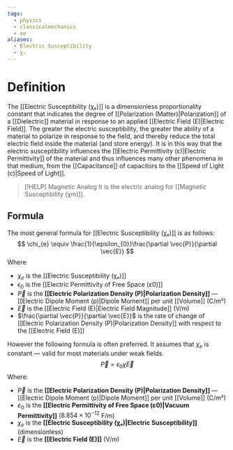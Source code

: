 ```yaml
---
tags:
  - physics
  - classicalmechanics
  - ee
aliases:
  - Electric Susceptibility
  - χₑ
---
```

# Definition
The [[Electric Susceptibility (χₑ)]] is a dimensionless proportionality constant that indicates the degree of [[Polarization (Matter)|Polarization]] of a [[Dielectric]] material in response to an applied [[Electric Field (E)|Electric Field]]. The greater the electric susceptibility, the greater the ability of a material to polarize in response to the field, and thereby reduce the total electric field inside the material (and store energy). It is in this way that the electric susceptibility influences the [[Electric Permittivity (ε)|Electric Permittivity]] of the material and thus influences many other phenomena in that medium, from the [[Capacitance]] of capacitors to the [[Speed of Light (c)|Speed of Light]]. 

> [!HELP] Magnetic Analog
> It is the electric analog for [[Magnetic Susceptibility (χm)]].
> 

## Formula
The most general formula for [[Electric Susceptibility (χₑ)]] is as follows: 
$$
\chi_{e} \equiv \frac{1}{\epsilon_{0}}\frac{\partial \vec{P}}{\partial \vec{E}}
$$
Where
- $\chi_{e}$ is the [[Electric Susceptibility (χₑ)]]
- $\epsilon_{0}$ is the [[Electric Permittivity of Free Space (ε0)]] 
- $\vec{P}$ is the **[[Electric Polarization Density (P)|Polarization Density]]** — [[Electric Dipole Moment (p)|Dipole Moment]] per unit [[Volume]] (C/m²)
- $\vec{E}$ is the [[Electric Field (E)|Electric Field Magnitude]] (V/m)
- $\frac{\partial \vec{P}}{\partial \vec{E}}$ is the rate of change of [[Electric Polarization Density (P)|Polarization Density]] with respect to the [[Electric Field (E)]]

However the following formula is often preferred. It assumes that $\chi_e$ is constant — valid for most materials under weak fields.
$$
\vec{P} =\epsilon_{0} \chi \vec{E}
$$
Where:
- $\vec{P}$ is the **[[Electric Polarization Density (P)|Polarization Density]]** — [[Electric Dipole Moment (p)|Dipole Moment]] per unit [[Volume]] (C/m²)
- $\varepsilon_0$ is the **[[Electric Permittivity of Free Space (ε0)|Vacuum Permittivity]]** ($8.854\times10^{-12}$ F/m)
- $\chi_e$ is the **[[Electric Susceptibility (χₑ)|Electric Susceptibility]]** (dimensionless)
- $\vec{E}$ is the **[[Electric Field (E)]]** (V/m)
